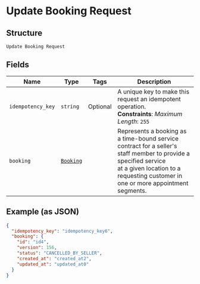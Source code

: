 
# Update Booking Request

## Structure

`Update Booking Request`

## Fields

| Name | Type | Tags | Description |
|  --- | --- | --- | --- |
| `idempotency_key` | `string` | Optional | A unique key to make this request an idempotent operation.<br>**Constraints**: *Maximum Length*: `255` |
| `booking` | [`Booking`](/doc/models/booking.md) |  | Represents a booking as a time-bound service contract for a seller's staff member to provide a specified service<br>at a given location to a requesting customer in one or more appointment segments. |

## Example (as JSON)

```json
{
  "idempotency_key": "idempotency_key6",
  "booking": {
    "id": "id4",
    "version": 156,
    "status": "CANCELLED_BY_SELLER",
    "created_at": "created_at2",
    "updated_at": "updated_at0"
  }
}
```

